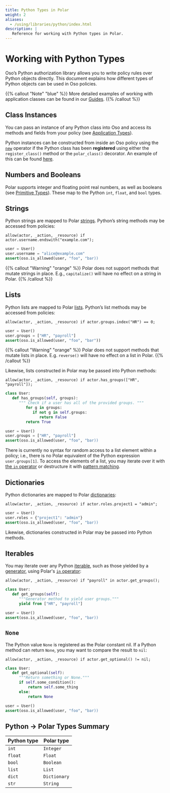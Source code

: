 ```yaml
---
title: Python Types in Polar
weight: 2
aliases:
  - /using/libraries/python/index.html
description: |
   Reference for working with Python types in Polar.
---
```


# Working with Python Types

Oso’s Python authorization library allows you to write policy rules over Python
objects directly. This document explains how different types of Python objects
can be used in Oso policies.

{{% callout "Note" "blue" %}}
More detailed examples of working with application classes can be found in our
[Guides](guides).
{{% /callout %}}

## Class Instances

You can pass an instance of any Python class into Oso and access its methods
and fields from your policy (see [Application
Types](getting-started/policies#instances-and-fields)).

<!-- TODO(gj): link to API docs. -->

Python instances can be constructed from inside an Oso policy using the
[`new`](polar-syntax#new) operator if the Python class has been **registered**
using either the `register_class()` method or the `polar_class()` decorator. An
example of this can be found [here](getting-started/policies#instances-and-fields).

## Numbers and Booleans

Polar supports integer and floating point real numbers, as well as booleans
(see [Primitive Types](polar-syntax#primitive-types)). These map to the Python
`int`, `float`, and `bool` types.

## Strings

Python strings are mapped to Polar [strings](polar-syntax#strings). Python’s
string methods may be accessed from policies:

```polar
allow(actor, _action, _resource) if actor.username.endswith("example.com");
```

```python
user = User()
user.username = "alice@example.com"
assert(oso.is_allowed(user, "foo", "bar))
```

{{% callout "Warning" "orange" %}}
Polar does not support methods that mutate strings in place. E.g.,
`capitalize()` will have no effect on a string in Polar.
{{% /callout %}}

## Lists

Python lists are mapped to Polar [lists](polar-syntax#lists). Python’s list
methods may be accessed from policies:

```polar
allow(actor, _action, _resource) if actor.groups.index("HR") == 0;
```

```python
user = User()
user.groups = ["HR", "payroll"]
assert(oso.is_allowed(user, "foo", "bar"))
```

{{% callout "Warning" "orange" %}}
Polar does not support methods that mutate lists in place. E.g. `reverse()`
will have no effect on a list in Polar.
{{% /callout %}}

Likewise, lists constructed in Polar may be passed into Python methods:

```polar
allow(actor, _action, _resource) if actor.has_groups(["HR", "payroll"]);
```

```python
class User:
   def has_groups(self, groups):
      """ Check if a user has all of the provided groups. """
         for g in groups:
            if not g in self.groups:
               return False
         return True

user = User()
user.groups = ["HR", "payroll"]
assert(oso.is_allowed(user, "foo", "bar))
```

There is currently no syntax for random access to a list element within a
policy; i.e., there is no Polar equivalent of the Python expression
`user.groups[1]`. To access the elements of a list, you may iterate over it
with [the `in` operator](polar-syntax#in-list-membership) or destructure it
with [pattern matching](polar-syntax#patterns-and-matching).

## Dictionaries

Python dictionaries are mapped to Polar
[dictionaries](polar-syntax#dictionaries):

```polar
allow(actor, _action, _resource) if actor.roles.project1 = "admin";
```

```python
user = User()
user.roles = {"project1": "admin"}
assert(oso.is_allowed(user, "foo", "bar))
```

Likewise, dictionaries constructed in Polar may be passed into Python methods.

## Iterables

You may iterate over any Python
[iterable](https://docs.python.org/3/glossary.html#term-iterable), such as
those yielded by a
[generator](https://docs.python.org/3/glossary.html#term-generator), using
Polar's [`in` operator](polar-syntax#in-list-membership):

```polar
allow(actor, _action, _resource) if "payroll" in actor.get_groups();
```

```python
class User:
   def get_groups(self):
      """Generator method to yield user groups."""
      yield from ["HR", "payroll"]

user = User()
assert(oso.is_allowed(user, "foo", "bar))
```

## `None`

The Python value `None` is registered as the Polar constant nil. If a Python
method can return `None`, you may want to compare the result to `nil`:

```polar
allow(actor, _action, _resource) if actor.get_optional() != nil;
```

```python
class User:
   def get_optional(self):
      """Return something or None."""
      if self.some_condition():
          return self.some_thing
      else:
          return None

user = User()
assert(oso.is_allowed(user, "foo", "bar))
```

## Python → Polar Types Summary

| Python type | Polar type   |
| ----------- | ------------ |
| `int`       | `Integer`    |
| `float`     | `Float`      |
| `bool`      | `Boolean`    |
| `list`      | `List`       |
| `dict`      | `Dictionary` |
| `str`       | `String`     |
